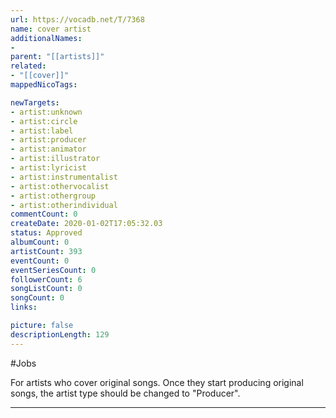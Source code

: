 ```yaml
---
url: https://vocadb.net/T/7368
name: cover artist
additionalNames: 
- 
parent: "[[artists]]"
related:
- "[[cover]]"
mappedNicoTags:

newTargets:
- artist:unknown
- artist:circle
- artist:label
- artist:producer
- artist:animator
- artist:illustrator
- artist:lyricist
- artist:instrumentalist
- artist:othervocalist
- artist:othergroup
- artist:otherindividual
commentCount: 0
createDate: 2020-01-02T17:05:32.03
status: Approved
albumCount: 0
artistCount: 393
eventCount: 0
eventSeriesCount: 0
followerCount: 6
songListCount: 0
songCount: 0
links: 

picture: false
descriptionLength: 129
---
```


#Jobs

For artists who cover original songs.  Once they start producing original songs, the artist type should be changed to "Producer".

---

